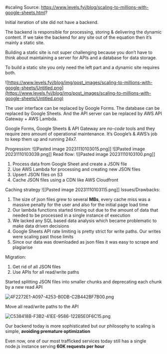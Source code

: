 #scaling 
Source: https://www.levels.fyi/blog/scaling-to-millions-with-google-sheets.html?

Initial iteration of site did not have a backend.

The backend is responsible for processing, storing & delivering the dynamic content. If we take the backend for any site out of the equation then it’s mainly a static site.

Building a static site is not super challenging because you don’t have to think about maintaining a server for APIs and a database for data storage.

To build a static site you only need the left part and a dynamic site requires both.

![https://www.levels.fyi/blog/img/post_images/scaling-to-millions-with-google-sheets/Untitled.png](https://www.levels.fyi/blog/img/post_images/scaling-to-millions-with-google-sheets/Untitled.png)

The user interface can be replaced by Google Forms. The database can be replaced by Google Sheets. And the API server can be replaced by AWS API Gateway + AWS Lambda.

Google Forms, Google Sheets & API Gateway are _no-code_ tools and they require zero amount of operational maintenance. It’s Google’s & AWS’s job to keep them up and running 24x7.

Progression:
![[Pasted image 20231110103015.png]]
![[Pasted image 20231110103039.png]]
Read flow:
![[Pasted image 20231110103100.png]]
1. Process data from Google Sheet and create a JSON file
2. Use AWS Lambda for processing and creating new JSON files
3. Upsert JSON files on S3
4. Cache JSON files using a CDN like AWS Cloudfront

Caching strategy
![[Pasted image 20231110103115.png]]
Issues/Drawbacks:

1. The size of json files grew to several **MBs**, every cache miss was a massive penalty for the user and also for the initial page load time
2. Our lambda functions started timing out due to the amount of data that needed to be processed in a single instance of execution
3. We lacked any SQL based data analysis which became problematic to make data driven decisions
4. Google Sheets API rate limiting is pretty strict for write paths. Our writes were scaling past those limits
5. Since our data was downloaded as json files it was easy to scrape and plagiarise

Migration:

1. Get rid of all JSON files
2. Use APIs for all read/write paths

Started splitting JSON files into smaller chunks and deprecating each chunk by a new read API

![4F2272E1-A097-4253-B0DB-C2B442BF7B00.png](https://s3-us-west-2.amazonaws.com/secure.notion-static.com/34ffa87a-1487-49a6-8c3b-29248d546897/4F2272E1-A097-4253-B0DB-C2B442BF7B00.png)

Move all read/write paths to the API

![C538418B-F3B2-41EE-9586-122B5E0F6C15.png](https://s3-us-west-2.amazonaws.com/secure.notion-static.com/28129cb6-52ed-4c61-a4e4-d73c4ca80a33/C538418B-F3B2-41EE-9586-122B5E0F6C15.png)

Our backend today is more sophisticated but our philosophy to scaling is simple, **avoiding premature optimization**

Even now, one of our most trafficked services today still has a single node.js instance serving **60K requests per hour**
